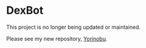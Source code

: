 # DexBot

This project is no longer being updated or maintained.

Please see my new repository, [Yorinobu](https://github.com/brockm218/yorinobu).
